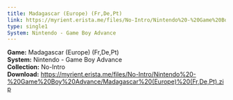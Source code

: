 ```yaml
---
title: Madagascar (Europe) (Fr,De,Pt)
link: https://myrient.erista.me/files/No-Intro/Nintendo%20-%20Game%20Boy%20Advance/Madagascar%20(Europe)%20(Fr,De,Pt).zip
type: single1
System: Nintendo - Game Boy Advance
---
```

<b>Game:</b> Madagascar (Europe) (Fr,De,Pt)<br>
<b>System:</b> Nintendo - Game Boy Advance<br>
<b>Collection:</b> No-Intro<br>
<b>Download:</b> https://myrient.erista.me/files/No-Intro/Nintendo%20-%20Game%20Boy%20Advance/Madagascar%20(Europe)%20(Fr,De,Pt).zip